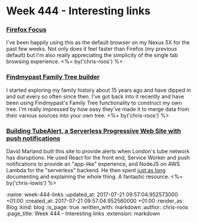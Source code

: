 Week 444 - Interesting links
============================

### [Firefox Focus](https://blog.mozilla.org/blog/2017/06/20/firefox-focus-new-to-android-blocks-annoying-ads-and-protects-your-privacy/)

I've been happily using this as the default browser on my Nexus 5X for the past few weeks. Not only does it feel faster than Firefox (my previous default) but I'm also really appreciating the simplicity of the single tab browsing experience. <%= by('chris-roos') %>

### [Findmypast Family Tree builder](https://www.findmypast.co.uk/family-tree)

I started exploring my family history about 15 years ago and have dipped in and out every so often since then. I've got back into it recently and have been using Findmypast's Family Tree functionality to construct my own tree. I'm really impressed by how easy they've made it to merge data from their various sources into your own tree. <%= by('chris-roos') %>

### [Building TubeAlert, a Serverless Progressive Web Site with push notifications](https://www.hammerspace.co.uk/posts/tube-alert-07-2017)

David Marland built this site to provide alerts when London's tube network has disruptions. He used React for the front end, Service Worker and push notifications to provide an "app-like" experience, and NodeJS on AWS Lambda for the "serverless" backend. He then spent [just as long](https://twitter.com/djmarland/status/887949355038244864) documenting and explaining the whole thing. A fantastic resource. <%= by('chris-lowis') %>

:name: week-444-links
:updated_at: 2017-07-21 09:57:04.952573000 +01:00
:created_at: 2017-07-21 09:57:04.952560000 +01:00
:render_as: Blog
:kind: blog
:is_page: true
:written_with: markdown
:author: chris-roos
:page_title: Week 444 - Interesting links
:extension: markdown
